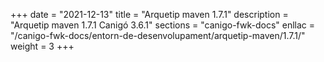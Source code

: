 +++
date        = "2021-12-13"
title       = "Arquetip maven 1.7.1"
description = "Arquetip maven 1.7.1 Canigó 3.6.1"
sections    = "canigo-fwk-docs"
enllac		= "/canigo-fwk-docs/entorn-de-desenvolupament/arquetip-maven/1.7.1/"
weight		= 3
+++
